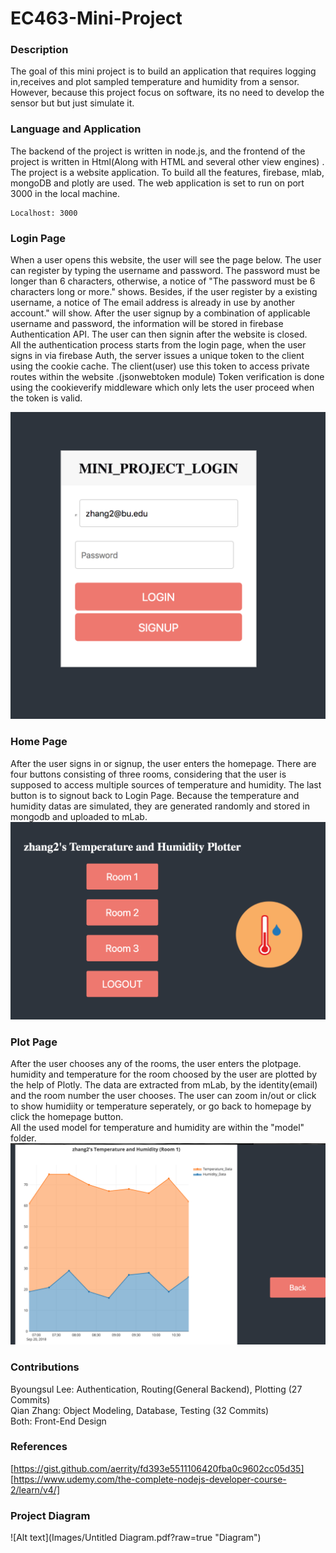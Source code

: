 # EC463-Mini-Project

### Description
The goal of this mini project is to build an application that requires logging in,receives and plot sampled temperature and humidity from a sensor. However, because this project focus on software, its no need to develop the sensor but but just simulate it.

### Language and Application

The backend of the project is written in node.js, and the frontend of the project is written in Html(Along with HTML and several other view engines) . The project is a website application. To build all the features, firebase, mlab, mongoDB and plotly are used. The web application is set to run on port 3000 in the local machine. 
```
Localhost: 3000
```
### Login Page
When a user opens this website, the user will see the page below. The user can register by typing the username and password. The password must be longer than 6 characters, otherwise, a notice of "The password must be 6 characters long or more." shows. Besides, if the user register by a existing username, a notice of The email address is already in use by another account." will show. After the user signup by a combination of applicable username and password, the information will be stored in firebase Authentication API. The user can then signin after the website is closed. <br />
All the authentication process starts from the login page, when the user signs in via firebase Auth, the server issues a unique token to the client using the cookie cache. The client(user) use this token to access private routes within the website 
.(jsonwebtoken module) Token verification is done using the cookieverify middleware which only lets the user proceed when the token is valid.

![Alt text](Images/Login.png?raw=true "Login Page")
### Home Page
After the user signs in or signup, the user enters the homepage. There are four buttons consisting of three rooms,  considering that the user is supposed to access multiple sources of temperature and humidity. The last button is to signout back to Login Page. Because the temperature and humidity datas are simulated, they are generated randomly and stored in mongodb and uploaded to mLab. 
![Alt text](Images/Homepage.png?raw=true "Home Page")

### Plot Page
After the user chooses any of the rooms, the user enters the plotpage. humidity and temperature for the room choosed by the user are plotted by the help of Plotly. The data are extracted from mLab, by the identity(email) and the room number the user chooses. The user can zoom in/out or click to show humidiity or temperature seperately, or go back to homepage by click the homepage button. <br />
All the used model for temperature and humidity are within the "model" folder.
![Alt text](Images/Plot.png?raw=true "Plot Page")

### Contributions
Byoungsul Lee: Authentication, Routing(General Backend), Plotting (27 Commits) <br />
Qian Zhang: Object Modeling, Database, Testing  (32 Commits) <br />
Both: Front-End Design

### References
[https://gist.github.com/aerrity/fd393e5511106420fba0c9602cc05d35] <br />
[https://www.udemy.com/the-complete-nodejs-developer-course-2/learn/v4/] <br />

### Project Diagram

![Alt text](Images/Untitled Diagram.pdf?raw=true "Diagram")
